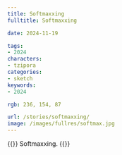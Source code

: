 ```yaml
---
title: Softmaxxing
fulltitle: Softmaxxing

date: 2024-11-19

tags:
- 2024
characters:
- tzipora
categories:
- sketch
keywords:
- 2024

rgb: 236, 154, 87

url: /stories/softmaxxing/
image: /images/fullres/softmax.jpg
---
```

{{<note caption>}}
Softmaxxing.
{{</note>}}